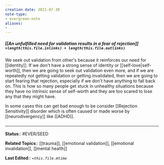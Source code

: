 ```yaml
---
creation date: 2021-07-30
note-type: 
- evergreen-note
aliases:
- 
---
```


##### [[An unfulfilled need for validation results in a fear of rejection]] `=length(this.file.inlinks) + length(this.file.outlinks)`

We seek out validation from other's because it reinforces our need for [[identity]]. If we don't have a strong sense of identity or [[self-love|self-worth]], then we are going to seek out validation even more, and if we are repeatedly not getting validation or getting invalidated, then we are going to start fearing that  rejection, especially if we don't have anything to fall back on. This is how so many people get stuck in unhealthy situations because they have no intrinsic sense of self-worth and they are too scared to lose any that they might have.

In some cases this can get bad enough to be consider [[Rejection Sensitivity]] disorder which is often caused or made worse by [[neurodivergency]] like [[ADHD]]. 
### <hr class="footnote"/>

**Status**:: #EVER/SEED

**Related Topics**:: [[trauma]], [[emotional validation]], [[emotional invalidation]], [[mental health]]
	
**Last Edited**:: *`=this.file.mtime`*
	
